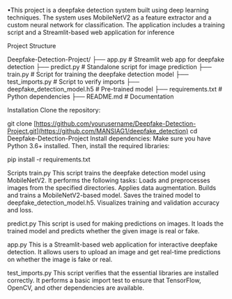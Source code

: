 •This project is a deepfake detection system built using deep learning techniques. The system uses MobileNetV2 as a feature extractor and a custom neural network for classification.
The application includes a training script and a Streamlit-based web application for inference

Project Structure

Deepfake-Detection-Project/
├── app.py                      # Streamlit web app for deepfake detection
├── predict.py                  # Standalone script for image prediction
├── train.py                    # Script for training the deepfake detection model
├── test_imports.py             # Script to verify imports
├── deepfake_detection_model.h5 # Pre-trained model
├── requirements.txt            # Python dependencies
├── README.md                   # Documentation

Installation
Clone the repository:

git clone [https://github.com/yourusername/Deepfake-Detection-Project.git](https://github.com/MANSIAG1/deepfake_detection)
cd Deepfake-Detection-Project
Install dependencies: Make sure you have Python 3.6+ installed. Then, install the required libraries:

pip install -r requirements.txt

Scripts
train.py
This script trains the deepfake detection model using MobileNetV2. It performs the following tasks:
Loads and preprocesses images from the specified directories.
Applies data augmentation.
Builds and trains a MobileNetV2-based model.
Saves the trained model to deepfake_detection_model.h5.
Visualizes training and validation accuracy and loss.


predict.py
This script is used for making predictions on images. It loads the trained model and predicts whether the given image is real or fake.


app.py
This is a Streamlit-based web application for interactive deepfake detection. It allows users to upload an image and get real-time predictions on whether the image is fake or real.


test_imports.py
This script verifies that the essential libraries are installed correctly. It performs a basic import test to ensure that TensorFlow, OpenCV, and other dependencies are available.
